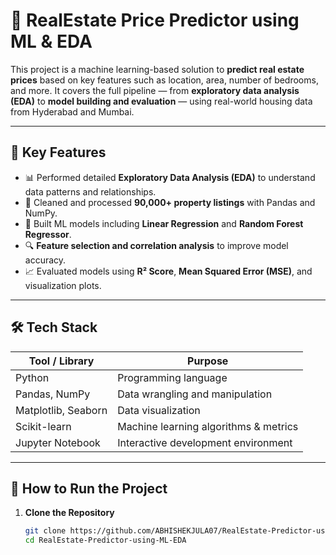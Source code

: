 # 🏡 RealEstate Price Predictor using ML & EDA

This project is a machine learning-based solution to **predict real estate prices** based on key features such as location, area, number of bedrooms, and more. It covers the full pipeline — from **exploratory data analysis (EDA)** to **model building and evaluation** — using real-world housing data from Hyderabad and Mumbai.

---

## 📌 Key Features

- 📊 Performed detailed **Exploratory Data Analysis (EDA)** to understand data patterns and relationships.
- 🧹 Cleaned and processed **90,000+ property listings** with Pandas and NumPy.
- 🧠 Built ML models including **Linear Regression** and **Random Forest Regressor**.
- 🔍 **Feature selection and correlation analysis** to improve model accuracy.
- 📈 Evaluated models using **R² Score**, **Mean Squared Error (MSE)**, and visualization plots.

---

## 🛠️ Tech Stack

| Tool / Library | Purpose |
|---|---|
| Python | Programming language |
| Pandas, NumPy | Data wrangling and manipulation |
| Matplotlib, Seaborn | Data visualization |
| Scikit-learn | Machine learning algorithms & metrics |
| Jupyter Notebook | Interactive development environment |

---
## 🚀 How to Run the Project

1. **Clone the Repository**
   ```bash
   git clone https://github.com/ABHISHEKJULA07/RealEstate-Predictor-using-ML-EDA
   cd RealEstate-Predictor-using-ML-EDA
